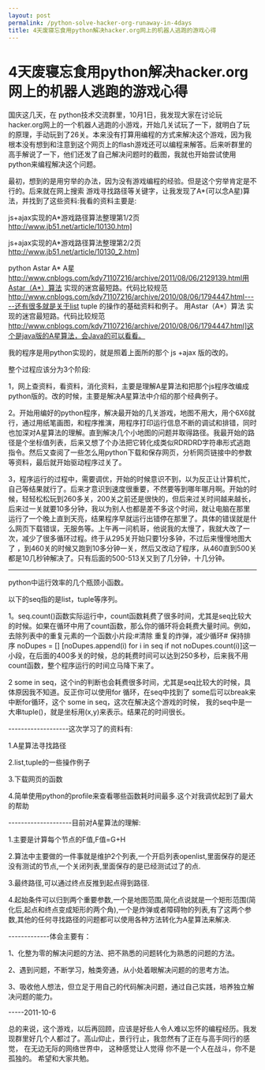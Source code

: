 ```yaml
---
layout: post
permalink: /python-solve-hacker-org-runaway-in-4days
title: 4天废寝忘食用python解决hacker.org网上的机器人逃跑的游戏心得
---
```


# 4天废寝忘食用python解决hacker.org网上的机器人逃跑的游戏心得 #


国庆这几天，在 python技术交流群里，10月1日，我发现大家在讨论玩hacker.org网上的一个机器人逃跑的小游戏，开始几关试玩了一下，就明白了玩的原理，手动玩到了26关。本来没有打算用编程的方式来解决这个游戏，因为我根本没有想到和注意到这个网页上的flash游戏还可以编程来解答。后来听群里的高手解说了一下，他们还发了自己解决问题时的截图，我就也开始尝试使用python来编程解决这个问题。

最初，想到的是用穷举的办法，因为没有游戏编程的经验。但是这个穷举肯定是不行的。后来就在网上搜索 游戏寻找路径等关键字，让我发现了A*(可以念A星)算法，并找到了这些资料:我看的资料主要是:

js+ajax实现的A*游戏路径算法整理第1/2页 http://www.jb51.net/article/10130.htm]

js+ajax实现的A*游戏路径算法整理第2/2页 http://www.jb51.net/article/10130_2.htm]

python Astar A* A星 http://www.cnblogs.com/kdy71107216/archive/2011/08/06/2129139.html用Astar（A*）算法 实现的迷宫最短路。代码比较规范 http://www.cnblogs.com/kdy71107216/archive/2010/08/06/1794447.html-----还有很多就是关于list tuple 的操作的基础资料和例子。 用Astar（A*）算法 实现的迷宫最短路。代码比较规范 http://www.cnblogs.com/kdy71107216/archive/2010/08/06/1794447.html]这个是java版的A星算法，会Java的可以看看。

 我的程序是用python实现的，就是照着上面所的那个 js +ajax 版的改的。

整个过程应该分为3个阶段:

1，网上查资料，看资料，消化资料，主要是理解A星算法和把那个js程序改编成python版的。改的时候，主要是解决A星算法中介绍的那个经典例子。

2。开始用编好的python程序，解决最开始的几关游戏，地图不用大，用个6X6就行，通过用纸笔画图，和程序推演，用程序打印运行信息不断的调试和排错，同时也加深对A星算法的理解。直到解决几个小地图的问题并取得路径。我最开始的路径是个坐标值列表，后来又想了个办法把它转化成类似RDRDRD字符串形式逃跑指令。然后又查阅了一些怎么用python下载和保存网页，分析网页链接中的参数等资料，最后就开始驱动程序过关了。

3，程序运行的过程中，需要调优，开始的时候意识不到，以为反正让计算机忙，自己等结果就行了。后来才意识到速度很重要，不然要等到哪年哪月啊。开始的时候，轻轻松松玩到260多关，200关之前还是很快的，但后来过关时间越来越长，后来过一关就要10多分钟，我以为别人也都是差不多这个时间，就让电脑在那里运行了一个晚上直到天亮，结果程序早就运行出错停在那里了。具体的错误就是什么网页下载错误，无服务等。上午再一问机哥，他说我的太慢了，我就大改了一次，减少了很多循环过程。终于从295关开始只要1分多钟，不过后来慢慢地图大了 ，到460关的时候又跑到10多分钟一关，然后又改动了程序，从460直到500关都是10几秒钟解决了。只有后面的500-513关又到了几分钟，十几分钟。

-----------------------------

python中运行效率的几个瓶颈小函数。

以下的seq指的是list，tuple等序列。

1。seq.count()函数实际运行中，count函数耗费了很多时间，尤其是seq比较大的时候。如果在循环中用了count函数，那么你的循环将会耗费大量时间。例如，去除列表中的重复元素的一个函数小片段:#清除 重复的炸弹，减少循环# 保持排序 noDupes = [] [noDupes.append(i) for i in seq if not noDupes.count(i)]这一小段，在后面的400多关的时候，总的耗费时间可以达到250多秒，后来我不用count函数，整个程序运行的时间立马降下来了。

2 some in seq，这个in的判断也会耗费很多时间，尤其是seq比较大的时候，具体原因我不知道。反正你可以使用for 循环，在seq中找到了 some后可以break来中断for循环，这个 some in seq，这次在解决这个游戏的时候， 我的seq中是一大串tuple()，就是坐标用(x,y)来表示。结果花的时间很长。

-------------------这次学习了的资料有:

1.A星算法寻找路径

2.list,tuple的一些操作例子

3.下载网页的函数

4.简单使用python的profile来查看哪些函数耗时间最多.这个对我调优起到了最大的帮助

--------------------目前对A星算法的理解:

1.主要是计算每个节点的F值,F值=G+H

2.算法中主要做的一件事就是维护2个列表,一个开启列表openlist,里面保存的是还没有测试的节点,一个关闭列表,里面保存的是已经测试过了的点.

3.最终路径,可以通过终点反推到起点得到路径.

4.起始条件可以归到两个重要参数,一个是地图范围,简化点说就是一个矩形范围(简化后,起点和终点变成矩形的两个角),一个是炸弹或者障碍物的列表,有了这两个参数,其他的任何寻找路径的问题都可以使用各种方法转化为A星算法来解决.

-------------体会主要有：

1、化整为零的解决问题的方法、把不熟悉的问题转化为熟悉的问题的方法。

2、遇到问题，不断学习，触类旁通，从小处着眼解决问题的的思考方法。

3、吸收他人想法，但立足于用自己的代码解决问题，通过自己实践，培养独立解决问题的能力。

-----2011-10-6

总的来说，这个游戏，以后再回顾，应该是好些人令人难以忘怀的编程经历。我发现群里好几个人都过了。高山仰止，景行行止，我忽然有了正在与高手同行的感觉， 在无边无际的网络世界中， 这种感觉让人觉得 你不是一个人在战斗，你不是孤独的。 希望和大家共勉。